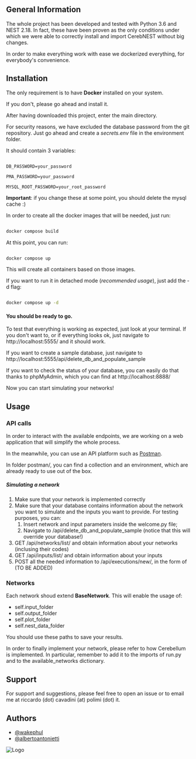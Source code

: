 ## General Information

The whole project has been developed and tested with Python 3.6 and NEST 2.18. In fact, these have been proven as the only conditions under which we were able to correctly install and import CerebNEST without big changes.

In order to make everything work with ease we dockerized everything, for everybody's convenience.

## Installation

The only requirement is to have **Docker** installed on your system.

If you don't, please go ahead and install it.

After having downloaded this project, enter the main directory.

For security reasons, we have excluded the database password from the git repository. Just go ahead and create a _secrets.env_ file in the environment folder.

It should contain 3 variables:

```

DB_PASSWORD=your_password

PMA_PASSWORD=your_password

MYSQL_ROOT_PASSWORD=your_root_password

```

**Important**: if you change these at some point, you should delete the mysql cache :)

In order to create all the docker images that will be needed, just run:

```bash

docker compose build

```

At this point, you can run:

```bash

docker compose up

```

This will create all containers based on those images.

If you want to run it in detached mode (_recommended usage_), just add the -d flag:

```bash

docker compose up -d

```

#### You should be ready to go.

To test that everything is working as expected, just look at your terminal. If you don't want to, or if everything looks ok, just navigate to http://localhost:5555/ and it should work.

If you want to create a sample database, just navigate to http://localhost:5555/api/delete_db_and_populate_sample

If you want to check the status of your database, you can easily do that thanks to phpMyAdmin, which you can find at http://localhost:8888/

Now you can start simulating your networks!

## Usage

### API calls

In order to interact with the available endpoints, we are working on a web application that will simplify the whole process.

In the meanwhile, you can use an API platform such as [Postman](https://www.postman.com/).

In folder postman/, you can find a collection and an environment, which are already ready to use out of the box.

##### Simulating a network

1. Make sure that your network is implemented correctly
2. Make sure that your database contains information about the network you want to simulate and the inputs you want to provide.
   For testing purposes, you can:
   1. Insert network and input parameters inside the welcome.py file;
   2. Navigate to /api/delete_db_and_populate_sample (notice that this will override your database!)
3. GET /api/networks/list/ and obtain information about your networks (inclusing their codes)
4. GET /api/inputs/list/ and obtain information about your inputs
5. POST all the needed information to /api/executions/new/, in the form of (TO BE ADDED)

### Networks

Each network shoud extend **BaseNetwork**. This will enable the usage of:

- self.input_folder
- self.output_folder
- self.plot_folder
- self.nest_data_folder

You should use these paths to save your results.

In order to finally implement your network, please refer to how Cerebellum is implemented. In particular, remember to add it to the imports of run.py and to the available_networks dictionary.

## Support

For support and suggestions, please feel free to open an issue or to email me at riccardo (dot) cavadini (at) polimi (dot) it.

## Authors

- [@wakephul](https://www.twitter.com/wakephul)
- [@albertoantonietti](https://github.com/alberto-antonietti)

![Logo](https://i.ibb.co/zffhCBm/Mu-Si-N-logo.png)
